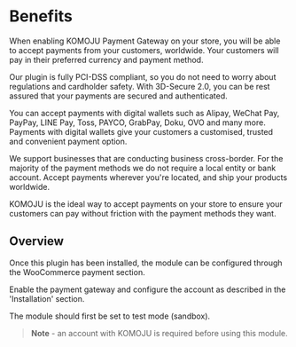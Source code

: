 # Benefits

When enabling KOMOJU Payment Gateway on your store, you will be able to accept payments from your customers, worldwide. Your customers will pay in their preferred currency and payment method.

Our plugin is fully PCI-DSS compliant, so you do not need to worry about regulations and cardholder safety. With 3D-Secure 2.0, you can be rest assured that your payments are secured and authenticated.

You can accept payments with digital wallets such as Alipay, WeChat Pay, PayPay, LINE Pay, Toss, PAYCO, GrabPay, Doku, OVO and many more. Payments with digital wallets give your customers a customised, trusted and convenient payment option.

We support businesses that are conducting business cross-border. For the majority of the payment methods we do not require a local entity or bank account. Accept payments wherever you're located, and ship your products worldwide.

KOMOJU is the ideal way to accept payments on your store to ensure your customers can pay without friction with the payment methods they want.

## Overview

Once this plugin has been installed, the module can be configured through the WooCommerce payment section.

Enable the payment gateway and configure the account as described in the 'Installation' section.

The module should first be set to test mode (sandbox).

> **Note** - an account with KOMOJU is required before using this module.